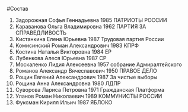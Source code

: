 #Состав
1. Задорожная Софья Геннадьевна 1985 ПАТРИОТЫ РОССИИ
2. Караванова Ольга Владимировна 1962 ПАРТИЯ ЗА СПРАВЕДЛИВОСТЬ
3. Кистанкина Елена Юрьевна 1987 Трудовая партия России
4. Комисинский Роман Александрович 1983 КПРФ
5. Костина Наталья Викторовна 1984 ЕР
6. Лубенкова Алеся Юрьевна 1987 СР
7. Москаленко Лидия Алексеевна 1957 собрание Адмиралтейского
8. Романов Александр Вячеславович 1950 ПРАВОЕ ДЕЛО
9. Рощин Евгений Александрович 1987 За чистые выборы
10. Рощина Анна Александровна 1980 ЛДПР
11. Суворова Лариса Петровна 1971 Гражданская Платформа
12. Уланов Роман Николаевич 1989 КОММУНИСТЫ РОССИИ
13. Фуксман Кирилл Ильич 1987 ЯБЛОКО
